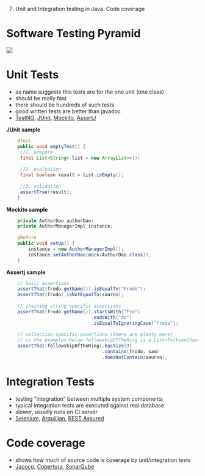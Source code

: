 7. Unit and Integration testing in Java. Code coverage

# Software Testing Pyramid
![](https://d2mxuefqeaa7sj.cloudfront.net/s_A71EE19DE2EB5636DB417FA80CDCA5FFA357726AF9CADC33E9A66538C60EB360_1478105802088_iu.png)

# Unit Tests 
- as name suggests this tests are for the one unit (one class)
- should be really fast
- there should be hundreds of such tests
- good written tests are better than javadoc
- [TestNG](http://testng.org/doc/index.html), [JUnit](http://junit.org/junit4/), [Mockito](http://site.mockito.org), [AssertJ](https://joel-costigliola.github.io/assertj/)

**JUnit sample**

```java
    @Test
    public void emptyTest() {
     //1. prepare
     final List<String> list = new ArrayList<>();
     
     //2. evaluation
     final boolean result = list.isEmpty();
     
     //3. validation
     assertTrue(result);
    }
```
**Mockito sample**

```java
    private AuthorDao authorDao;
    private AuthorManagerImpl instance;
    
    @Before
    public void setUp() {
        instance = new AuthorManagerImpl();
        instance.setAuthorDao(mock(AuthorDao.class));
    }
```

**Assertj sample**

```java
    // basic assertions
    assertThat(frodo.getName()).isEqualTo("Frodo");
    assertThat(frodo).isNotEqualTo(sauron);
    
    // chaining string specific assertions
    assertThat(frodo.getName()).startsWith("Fro")
                               .endsWith("do")
                               .isEqualToIgnoringCase("frodo");
    
    // collection specific assertions (there are plenty more)
    // in the examples below fellowshipOfTheRing is a List<TolkienCharacter>
    assertThat(fellowshipOfTheRing).hasSize(9)
                                   .contains(frodo, sam)
                                   .doesNotContain(sauron);
```

# Integration Tests
- testing “integration” between multiple system components
- typical integration tests are executed against real database
- slower, usually runs on CI server
- [Selenium](http://www.seleniumframework.com/selenium-java/), [Arquillian](http://arquillian.org), [REST Assured](http://rest-assured.io)
# Code coverage
- shows how much of source code is coverage by unit/integration tests
- [Jacoco](https://wiki.openjdk.java.net/display/CodeTools/jcov), [Cobertura](http://cobertura.github.io/cobertura/), [SonarQube](http://www.sonarqube.org)

